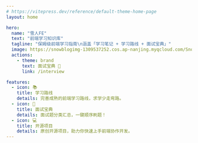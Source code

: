 ```yaml
---
# https://vitepress.dev/reference/default-theme-home-page
layout: home

hero:
  name: "雪人FE"
  text: "前端学习知识库"
  tagline: "保姆级前端学习指南\n涵盖「学习笔记 + 学习路线 + 面试宝典」"
  image: https://snowblogimg-1309537252.cos.ap-nanjing.myqcloud.com/SnowmanFE/logo.png
  actions:
    - theme: brand
      text: 面试宝典 📖
      link: /interview

features:
  - icon: 📚
    title: 学习路线
    details: 完善成熟的前端学习路线，求学少走弯路。
  - icon: 📖
    title: 面试宝典
    details: 面试题分类汇总，一键顺序刷题！
  - icon: 💻
    title: 开源项目
    details: 原创开源项目，助力你快速上手前端协作开发。
---
```

